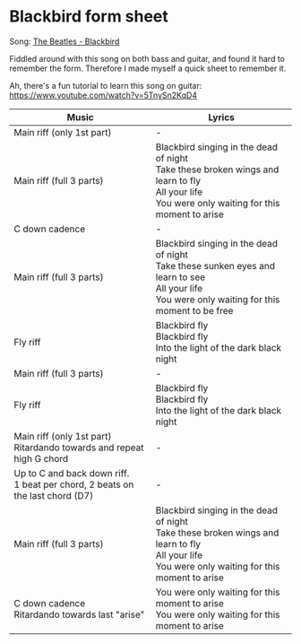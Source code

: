 # Blackbird form sheet

Song: [The Beatles - Blackbird](https://www.youtube.com/watch?v=Man4Xw8Xypo)

Fiddled around with this song on both bass and guitar, and found it hard to remember the form. Therefore I made myself a quick sheet to remember it. 

Ah, there's a fun tutorial to learn this song on guitar: https://www.youtube.com/watch?v=5TnySn2KqD4



| Music                                                                             | Lyrics                                                                                                                                                    |
| --------------------------------------------------------------------------------- | --------------------------------------------------------------------------------------------------------------------------------------------------------- |
| Main riff (only 1st part)                                                         | -                                                                                                                                                         |
| Main riff (full 3 parts)                                                          | Blackbird singing in the dead of night<br/>Take these broken wings and learn to fly<br/>All your life<br/>You were only waiting for this moment to arise  |
| C down cadence                                                                    | -                                                                                                                                                         |
| Main riff (full 3 parts)                                                          | Blackbird singing in the dead of night<br/>Take these sunken eyes and learn to see<br/>All your life<br/>You were only waiting for this moment to be free |
| Fly riff                                                                          | Blackbird fly<br/>Blackbird fly<br/>Into the light of the dark black night                                                                                |
| Main riff (full 3 parts)                                                          | -                                                                                                                                                         |
| Fly riff                                                                          | Blackbird fly<br/>Blackbird fly<br/>Into the light of the dark black night                                                                                |
| Main riff (only 1st part)<br/>Ritardando towards and repeat high G chord          | -                                                                                                                                                         |
| Up to C and back down riff. <br/>1 beat per chord, 2 beats on the last chord (D7) | -                                                                                                                                                         |
| Main riff (full 3 parts)                                                          | Blackbird singing in the dead of night<br/>Take these broken wings and learn to fly<br/>All your life<br/>You were only waiting for this moment to arise  |
| C down cadence<br/>Ritardando towards last "arise"                                | You were only waiting for this moment to arise<br/>You were only waiting for this moment to arise                                                         |
